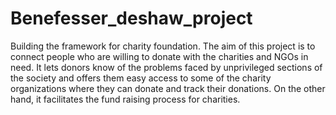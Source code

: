 # Benefesser_deshaw_project
Building the framework for charity foundation. The aim of this project is to connect people who are willing to donate with the charities and NGOs in need. It lets donors know of the problems faced by unprivileged sections of the society and offers them easy access to some of the charity organizations where they can donate and track their donations. On the other hand, it facilitates the fund raising process for charities.
